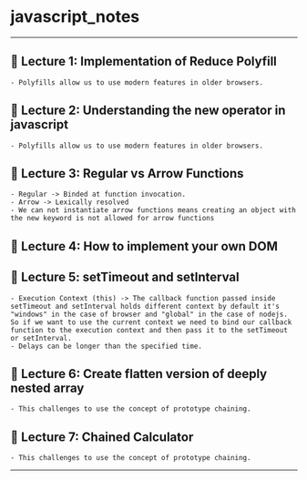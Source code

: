 # javascript_notes

---

## 🚀 Lecture 1: Implementation of Reduce Polyfill

    - Polyfills allow us to use modern features in older browsers.

## 🚀 Lecture 2: Understanding the new operator in javascript

    - Polyfills allow us to use modern features in older browsers.

## 🚀 Lecture 3: Regular vs Arrow Functions

    - Regular -> Binded at function invocation.
    - Arrow -> Lexically resolved
    - We can not instantiate arrow functions means creating an object with the new keyword is not allowed for arrow functions

## 🚀 Lecture 4: How to implement your own DOM

## 🚀 Lecture 5: setTimeout and setInterval

    - Execution Context (this) -> The callback function passed inside setTimeout and setInterval holds different context by default it's "windows" in the case of browser and "global" in the case of nodejs. So if we want to use the current context we need to bind our callback function to the execution context and then pass it to the setTimeout or setInterval.
    - Delays can be longer than the specified time.

## 🚀 Lecture 6: Create flatten version of deeply nested array

    - This challenges to use the concept of prototype chaining.

## 🚀 Lecture 7: Chained Calculator

    - This challenges to use the concept of prototype chaining.

---
